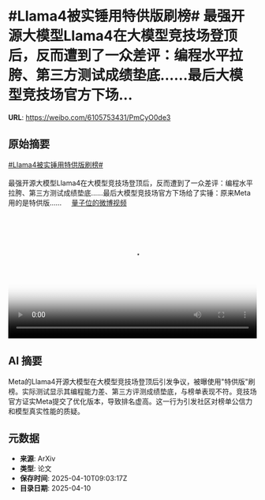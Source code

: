 # #Llama4被实锤用特供版刷榜# 最强开源大模型Llama4在大模型竞技场登顶后，反而遭到了一众差评：编程水平拉胯、第三方测试成绩垫底……最后大模型竞技场官方下场...

**URL**: https://weibo.com/6105753431/PmCyO0de3

## 原始摘要

<a href="https://m.weibo.cn/search?containerid=231522type%3D1%26t%3D10%26q%3D%23Llama4%E8%A2%AB%E5%AE%9E%E9%94%A4%E7%94%A8%E7%89%B9%E4%BE%9B%E7%89%88%E5%88%B7%E6%A6%9C%23&amp;extparam=%23Llama4%E8%A2%AB%E5%AE%9E%E9%94%A4%E7%94%A8%E7%89%B9%E4%BE%9B%E7%89%88%E5%88%B7%E6%A6%9C%23" data-hide=""><span class="surl-text">#Llama4被实锤用特供版刷榜#</span></a> <br><br>最强开源大模型Llama4在大模型竞技场登顶后，反而遭到了一众差评：编程水平拉胯、第三方测试成绩垫底……最后大模型竞技场官方下场给了实锤：原来Meta用的是特供版…… <a href="https://video.weibo.com/show?fid=1034:5153911997136923" data-hide=""><span class="url-icon"><img style="width: 1rem;height: 1rem" src="https://h5.sinaimg.cn/upload/2015/09/25/3/timeline_card_small_video_default.png" referrerpolicy="no-referrer"></span><span class="surl-text">量子位的微博视频</span></a> <br clear="both"><div style="clear: both"></div><video controls="controls" poster="https://tvax3.sinaimg.cn/orj480/006Fd7o3gy1i0brqm5dloj30u01401gt.jpg" style="width: 100%"><source src="https://f.video.weibocdn.com/o0/35cBGZfllx08nmBMAso801041200vPfD0E010.mp4?label=mp4_720p&amp;template=720x1280.24.0&amp;ori=0&amp;ps=1CwnkDw1GXwCQx&amp;Expires=1744279369&amp;ssig=paZ9IvXrHe&amp;KID=unistore,video"><source src="https://f.video.weibocdn.com/o0/ch7hSwUPlx08nmBMlu0001041200jiue0E010.mp4?label=mp4_hd&amp;template=540x960.24.0&amp;ori=0&amp;ps=1CwnkDw1GXwCQx&amp;Expires=1744279369&amp;ssig=5ixuqBhmyo&amp;KID=unistore,video"><source src="https://f.video.weibocdn.com/o0/cXnPVhOdlx08nmBLIbqw01041200aIbq0E010.mp4?label=mp4_ld&amp;template=360x640.24.0&amp;ori=0&amp;ps=1CwnkDw1GXwCQx&amp;Expires=1744279369&amp;ssig=09PmFZTyJv&amp;KID=unistore,video"><p>视频无法显示，请前往<a href="https://video.weibo.com/show?fid=1034%3A5153911997136923" target="_blank" rel="noopener noreferrer">微博视频</a>观看。</p></video>

## AI 摘要

Meta的Llama4开源大模型在大模型竞技场登顶后引发争议，被曝使用"特供版"刷榜。实际测试显示其编程能力差、第三方评测成绩垫底，与榜单表现不符。竞技场官方证实Meta提交了优化版本，导致排名虚高。这一行为引发社区对榜单公信力和模型真实性能的质疑。

## 元数据

- **来源**: ArXiv
- **类型**: 论文
- **保存时间**: 2025-04-10T09:03:17Z
- **目录日期**: 2025-04-10
